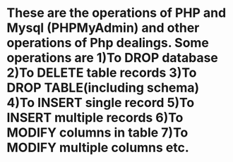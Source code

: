 # These are the operations of PHP and Mysql (PHPMyAdmin) and other operations of Php dealings. Some operations are 1)To DROP database 2)To DELETE table records 3)To DROP TABLE(including schema) 4)To INSERT single record 5)To INSERT multiple records 6)To MODIFY columns in table 7)To MODIFY multiple columns etc. 
